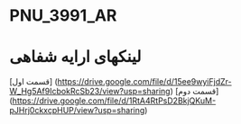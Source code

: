 # PNU_3991_AR
# لینکهای ارایه شفاهی
[قسمت اول] (https://drive.google.com/file/d/15ee9wyiFjdZr-W_Hg5Af9IcbokRcSb23/view?usp=sharing)
[قسمت دوم] (https://drive.google.com/file/d/1RtA4RtPsD2BkjQKuM-pJHrj0ckxcpHUP/view?usp=sharing)

